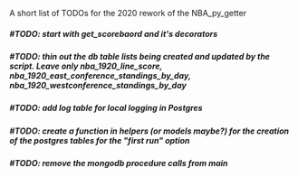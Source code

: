 A short list of TODOs for the 2020 rework of the NBA_py_getter
##### #TODO: start with get_scorebaord and it's decorators
##### #TODO: thin out the db table lists being created and updated by the script. Leave only nba_1920_line_score, nba_1920_east_conference_standings_by_day, nba_1920_westconference_standings_by_day
##### #TODO: add log table for local logging in Postgres
##### #TODO: create a function in helpers (or models maybe?) for the creation of the postgres tables for the "first run" option
##### #TODO: remove the mongodb procedure calls from main
